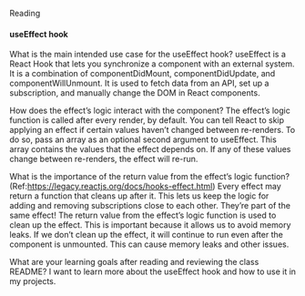 Reading
#### useEffect hook

What is the main intended use case for the useEffect hook?
useEffect is a React Hook that lets you synchronize a component with an external system. It is a combination of componentDidMount, componentDidUpdate, and componentWillUnmount. It is used to fetch data from an API, set up a subscription, and manually change the DOM in React components.

How does the effect’s logic interact with the component?
The effect’s logic function is called after every render, by default. You can tell React to skip applying an effect if certain values haven’t changed between re-renders. To do so, pass an array as an optional second argument to useEffect. This array contains the values that the effect depends on. If any of these values change between re-renders, the effect will re-run.


What is the importance of the return value from the effect’s logic function? (Ref:https://legacy.reactjs.org/docs/hooks-effect.html)
Every effect may return a function that cleans up after it. This lets us keep the logic for adding and removing subscriptions close to each other. They’re part of the same effect!
The return value from the effect’s logic function is used to clean up the effect. This is important because it allows us to avoid memory leaks. If we don’t clean up the effect, it will continue to run even after the component is unmounted. This can cause memory leaks and other issues.

What are your learning goals after reading and reviewing the class README?
I want to learn more about the useEffect hook and how to use it in my projects.